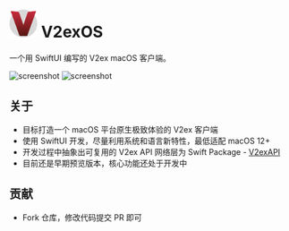 # <img width="50" src="/V2exOS/Assets.xcassets/AppIcon.appiconset/icon-1024.png" /> V2exOS

一个用 SwiftUI 编写的 V2ex macOS 客户端。

![screenshot](https://user-images.githubusercontent.com/2088605/182183782-79aa8524-dea4-40d3-87a3-6b542678f568.png#gh-dark-mode-only)
![screenshot](https://user-images.githubusercontent.com/2088605/182184352-52019bd0-da89-4703-9d83-2b85aa10617e.png##gh-light-mode-only)

## 关于

- 目标打造一个 macOS 平台原生极致体验的 V2ex 客户端
- 使用 SwiftUI 开发，尽量利用系统和语言新特性，最低适配 macOS 12+
- 开发过程中抽象出可复用的 V2ex API 网络层为 Swift Package - [V2exAPI](https://github.com/isaced/V2exAPI) 
- 目前还是早期预览版本，核心功能还处于开发中

## 贡献

- Fork 仓库，修改代码提交 PR 即可
